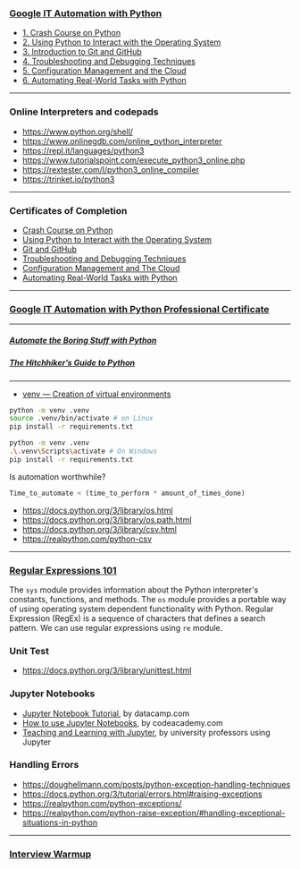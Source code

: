 ### [Google IT Automation with Python](https://www.coursera.org/professional-certificates/google-it-automation)

- [1. Crash Course on Python](https://www.coursera.org/learn/python-crash-course)
- [2. Using Python to Interact with the Operating System](https://www.coursera.org/learn/python-operating-system)
- [3. Introduction to Git and GitHub](https://www.coursera.org/learn/introduction-git-github)
- [4. Troubleshooting and Debugging Techniques](https://www.coursera.org/learn/troubleshooting-debugging-techniques)
- [5. Configuration Management and the Cloud](https://www.coursera.org/learn/configuration-management-cloud)
- [6. Automating Real-World Tasks with Python](https://www.coursera.org/learn/automating-real-world-tasks-python)

---

### Online Interpreters and codepads

- https://www.python.org/shell/
- https://www.onlinegdb.com/online_python_interpreter
- https://repl.it/languages/python3
- https://www.tutorialspoint.com/execute_python3_online.php
- https://rextester.com/l/python3_online_compiler
- https://trinket.io/python3

---

### Certificates of Completion

- [Crash Course on Python](https://coursera.org/share/4e974629deb4ddd8a429465f880457a8)
- [Using Python to Interact with the Operating System](https://coursera.org/share/4906b2cc27271676e31efef94de10666)
- [Git and GitHub](https://coursera.org/share/2e664ed7624ad27981b8f8f2c32b97c9)
- [Troubleshooting and Debugging Techniques](https://coursera.org/share/5fb9763594d23c2d207da3c41c91152d)
- [Configuration Management and The Cloud](https://coursera.org/share/e0843808a66f5f09fb0f975144c3f31e)
- [Automating Real-World Tasks with Python](https://coursera.org/share/1f700b5a5fdaaa7dcc0c28140aef0d03)

---

### [Google IT Automation with Python Professional Certificate](https://www.credly.com/badges/7a27338f-6a4d-4fa4-8c0b-6b280b35a47e/public_url)

---

##### [Automate the Boring Stuff with Python](https://automatetheboringstuff.com/)

##### [The Hitchhiker’s Guide to Python](https://docs.python-guide.org/)

---

- [venv — Creation of virtual environments](https://docs.python.org/3/library/venv.html)

```bash
python -m venv .venv
source .venv/bin/activate # on Linux
pip install -r requirements.txt
```

```bash
python -m venv .venv
.\.venv\Scripts\activate # On Windows
pip install -r requirements.txt
```

Is automation worthwhile?

```python
Time_to_automate < (time_to_perform * amount_of_times_done)
```

- https://docs.python.org/3/library/os.html
- https://docs.python.org/3/library/os.path.html
- https://docs.python.org/3/library/csv.html
- https://realpython.com/python-csv

---

### [Regular Expressions 101](https://regex101.com/)

The `sys` module provides information about the Python interpreter's constants, functions, and methods.
The `os` module provides a portable way of using operating system dependent functionality with Python.
Regular Expression (RegEx) is a sequence of characters that defines a search pattern. We can use regular expressions using `re` module.

### Unit Test

- https://docs.python.org/3/library/unittest.html

### Jupyter Notebooks

- [Jupyter Notebook Tutorial](https://www.datacamp.com/community/tutorials/tutorial-jupyter-notebook), by datacamp.com
- [How to use Jupyter Notebooks](https://www.codecademy.com/article/how-to-use-jupyter-notebooks), by codeacademy.com
- [Teaching and Learning with Jupyter](https://jupyter4edu.github.io/jupyter-edu-book/), by university professors using Jupyter

### Handling Errors

- https://doughellmann.com/posts/python-exception-handling-techniques
- https://docs.python.org/3/tutorial/errors.html#raising-exceptions
- https://realpython.com/python-exceptions/
- https://realpython.com/python-raise-exception/#handling-exceptional-situations-in-python

---

### [Interview Warmup](https://grow.google/certificates/interview-warmup/)
